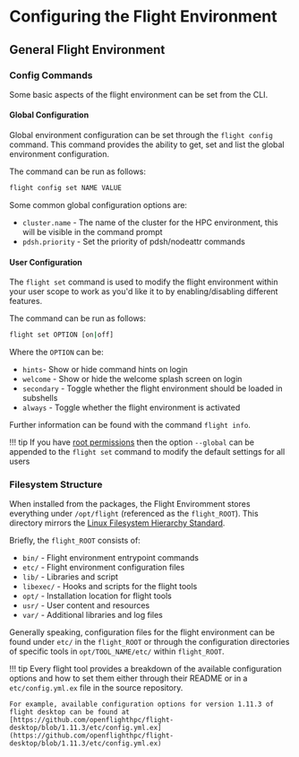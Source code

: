 # Configuring the Flight Environment

## General Flight Environment 

### Config Commands

Some basic aspects of the flight environment can be set from the CLI. 

#### Global Configuration

Global environment configuration can be set through the `flight config` command. This command provides the ability to get, set and list the global environment configuration. 

The command can be run as follows: 
```bash
flight config set NAME VALUE
```

Some common global configuration options are:

- `cluster.name` - The name of the cluster for the HPC environment, this will be visible in the command prompt
- `pdsh.priority` - Set the priority of pdsh/nodeattr commands

#### User Configuration 

The `flight set` command is used to modify the flight environment within your user scope to work as you'd like it to by enabling/disabling different features. 

The command can be run as follows: 
```bash
flight set OPTION [on|off]
```

Where the `OPTION` can be:

- `hints`-  Show or hide command hints on login
- `welcome` - Show or hide the welcome splash screen on login
- `secondary` - Toggle whether the flight environment should be loaded in subshells
- `always` - Toggle whether the flight environment is activated 

Further information can be found with the command `flight info`.

!!! tip
    If you have [root permissions](../../hpc-environment-basics/linux-usage/cli-basics/becoming-root.md) then the option `--global` can be appended to the `flight set` command to modify the default settings for all users

### Filesystem Structure

When installed from the packages, the Flight Enviromment stores everything under `/opt/flight` (referenced as the `flight_ROOT`). This directory mirrors the [Linux Filesystem Hierarchy Standard](https://en.wikipedia.org/wiki/Filesystem_Hierarchy_Standard). 

Briefly, the `flight_ROOT` consists of: 

- `bin/` - Flight environment entrypoint commands 
- `etc/` - Flight environment configuration files
- `lib/` - Libraries and script
- `libexec/` - Hooks and scripts for the flight tools
- `opt/` - Installation location for flight tools 
- `usr/` - User content and resources
- `var/` - Additional libraries and log files

Generally speaking, configuration files for the flight environment can be found under `etc/` in the `flight_ROOT` or through the configuration directories of specific tools in `opt/TOOL_NAME/etc/` within `flight_ROOT`. 

!!! tip
    Every flight tool provides a breakdown of the available configuration options and how to set them either through their README or in a `etc/config.yml.ex` file in the source repository. 

    For example, available configuration options for version 1.11.3 of flight desktop can be found at [https://github.com/openflighthpc/flight-desktop/blob/1.11.3/etc/config.yml.ex](https://github.com/openflighthpc/flight-desktop/blob/1.11.3/etc/config.yml.ex)

